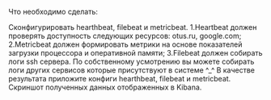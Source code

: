 
Что необходимо сделать:

Сконфигурировать hearthbeat, filebeat и metricbeat.
  1.Heartbeat должен проверять доступность следующих ресурсов: otus.ru, google.com;
  2.Metricbeat должен формировать метрики на основе показателей загрузки процессора и оперативной памяти;
  3.Filebeat должен собирать логи ssh сервера. 
По собственному усмотрению вы можете собирать логи других сервисов которые присутствуют в системе ^_^
В качестве результата приложите конфиги hearthbeat, filebeat и metricbeat. Скриншот полученных данных отображенных в Kibana.
